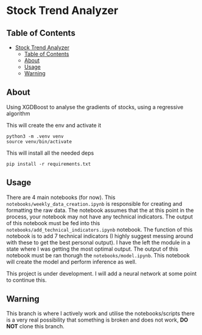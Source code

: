 # Stock Trend Analyzer

## Table of Contents

- [Stock Trend Analyzer](#stock-trend-analyzer)
  - [Table of Contents](#table-of-contents)
  - [About ](#about-)
  - [Usage ](#usage-)
  - [Warning](#warning)

## About <a name = "about"></a>

Using XGDBoost to analyse the gradients of stocks, using a regressive algorithm

This will create the env and activate it

```
python3 -m .venv venv
source venv/bin/activate
```

This will install all the needed deps
```
pip install -r requirements.txt
```

## Usage <a name = "usage"></a>

There are 4 main notebooks (for now). This `notebooks/weekly_data_creation.ipynb` is responsible for creating and formatting the raw data. The notebook assumes that the at this point in the process, your notebook may not have any technical indicators. The output of this notebook must be fed into this `notebooks/add_technical_indicators.ipynb` notebook. The function of this notebook is to add 7 technical indicators (I highly suggest messing around with these to get the best personal output). I have the left the module in a state where I was getting the most optimal output.
The output of this notebook must be ran thorugh the `notebooks/model.ipynb`. This notebook will create the model and perform inference as well. 

This project is under development. I will add a neural network at some point to continue this.

## Warning

This branch is where I actively work and utilise the notebooks/scripts there is a very real possibility that something is broken and does not work, **DO NOT** clone this branch. 